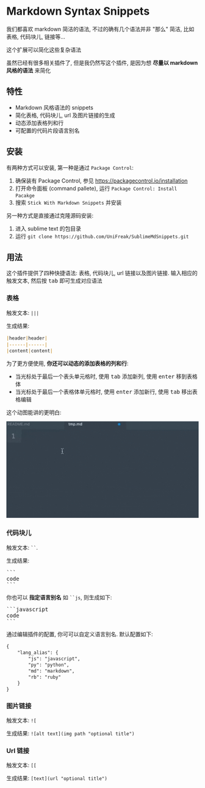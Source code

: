 # Markdown Syntax Snippets

我们都喜欢 markdown 简洁的语法, 不过的确有几个语法并非 "那么" 简洁, 比如表格, 代码块儿, 链接等...

这个扩展可以简化这些复杂语法

虽然已经有很多相关插件了, 但是我仍然写这个插件, 是因为想 **尽量以 markdown 风格的语法** 来简化

## 特性

- Markdown 风格语法的 snippets
- 简化表格, 代码块儿, url 及图片链接的生成
- 动态添加表格列和行
- 可配置的代码片段语言别名

## 安装

有两种方式可以安装, 第一种是通过 `Package Control`:

1. 确保装有 Package Control, 参见 <https://packagecontrol.io/installation>
2. 打开命令面板 (command pallete), 运行 `Package Control: Install Pacakge`
2. 搜索 `Stick With Markdown Snippets` 并安装

另一种方式是直接通过克隆源码安装:

1. 进入 sublime text 的包目录
2. 运行 `git clone https://github.com/UniFreak/SublimeMdSnippets.git`

## 用法

这个插件提供了四种快捷语法: 表格, 代码块儿, url 链接以及图片链接. 输入相应的触发文本, 然后按 <kbd>tab</kbd> 即可生成对应语法

### 表格

触发文本: `|||`

生成结果:

```markdown
|header|header|
|------|------|
|content|content|

```

为了更方便使用, **你还可以动态的添加表格的列和行**:
- 当光标处于最后一个表头单元格时, 使用 <kbd>tab</kbd> 添加新列, 使用 <kbd>enter</kbd> 移到表格体
- 当光标处于最后一个表格体单元格时, 使用 <kbd>enter</kbd> 添加新行, 使用 <kbd>tab</kbd> 移出表格编辑

这个动图能讲的更明白:

![table gif](https://github.com/UniFreak/SublimeMdSnippets/blob/master/shot.gif)

### 代码块儿

触发文本: <code>``</code>.

生成结果:

<pre>
```
code
```
</pre>

你也可以 **指定语言别名** 如 <code>``js</code>, 则生成如下:

<pre>
```javascript
code
```
</pre>

通过编辑插件的配置, 你可可以自定义语言别名. 默认配置如下:

```
{
    "lang_alias": {
        "js": "javascript",
        "py": "python",
        "md": "markdown",
        "rb": "ruby"
    }
}
```

### 图片链接

触发文本: `![`

生成结果: `![alt text](img path "optional title")`

### Url 链接

触发文本: `[[`

生成结果: `[text](url "optional title")`


